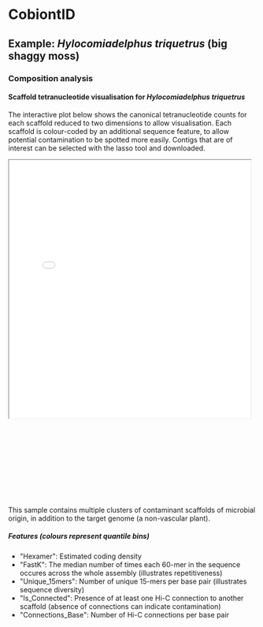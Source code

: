 # CobiontID

<style>
  #IDNAME {
  -moz-transform: scale(0.75, 0.75); 
  -webkit-transform: scale(0.75, 0.75); 
  -o-transform: scale(0.75, 0.75);
  -ms-transform: scale(0.75, 0.75);
  transform: scale(0.75, 0.75); 
  -moz-transform-origin: top left;
  -webkit-transform-origin: top left;
  -o-transform-origin: top left;
  -ms-transform-origin: top left;
  transform-origin: top left;
  display: block;
  }
</style>
## Example: _Hylocomiadelphus triquetrus_ (big shaggy moss)
### Composition analysis
#### Scaffold tetranucleotide visualisation for _Hylocomiadelphus triquetrus_
The interactive plot below shows the canonical tetranucleotide counts for each scaffold reduced to two dimensions to allow visualisation. Each scaffold is colour-coded by an additional sequence feature, to allow potential contamination to be spotted more easily. Contigs that are of interest can be selected with the lasso tool and downloaded.

<iframe
  src="./examples/cbHylTriq8_scaffolds_multi_select.html"
  style="width:130%; height:700px;"  class="is-fullwidth"
  id="IDNAME"
></iframe>This sample contains multiple clusters of contaminant scaffolds of microbial origin, in addition to the target genome (a non-vascular plant).

##### Features (colours represent quantile bins)
- "Hexamer": Estimated coding density
- "FastK": The median number of times each 60-mer in the sequence occures across the whole assembly (illustrates repetitiveness)
- "Unique_15mers": Number of unique 15-mers per base pair (illustrates sequence diversity)
- "Is_Connected": Presence of at least one Hi-C connection to another scaffold (absence of connections can indicate contamination)
- "Connections_Base": Number of Hi-C connections per base pair
